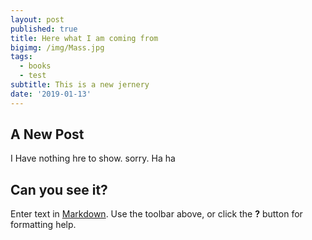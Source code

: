 ```yaml
---
layout: post
published: true
title: Here what I am coming from
bigimg: /img/Mass.jpg
tags:
  - books
  - test
subtitle: This is a new jernery
date: '2019-01-13'
---
```

## A New Post

I Have nothing hre to show. sorry. Ha ha

## Can you see it?


Enter text in [Markdown](http://daringfireball.net/projects/markdown/). Use the toolbar above, or click the **?** button for formatting help.
